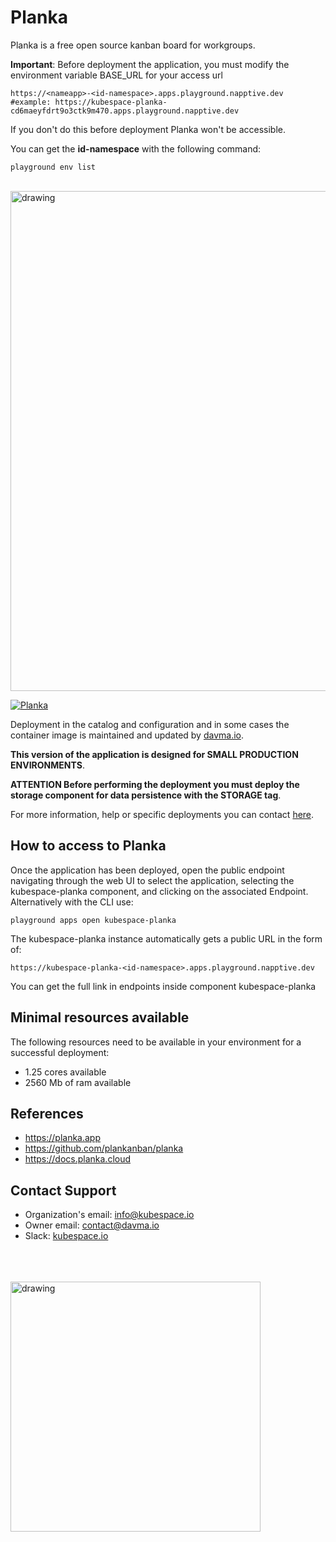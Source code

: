# Planka

Planka is a free open source kanban board for workgroups.

__Important__: Before deployment the application, you must modify the environment variable BASE_URL for your access url 
```
https://<nameapp>-<id-namespace>.apps.playground.napptive.dev
#example: https://kubespace-planka-cd6maeyfdrt9o3ctk9m470.apps.playground.napptive.dev
```
If you don't do this before deployment Planka won't be accessible.

You can get the __id-namespace__ with the following command:
```
playground env list
```

</br>

<img src="https://raw.githubusercontent.com/plankanban/planka/master/demo.gif" alt="drawing" width="800"/>

[![Planka](https://github.com/kubespace-io/napptive-applications/actions/workflows/planka-actions.yml/badge.svg)](https://github.com/kubespace-io/napptive-applications/actions/workflows/planka-actions.yml)

Deployment in the catalog and configuration and in some cases the container image is maintained and updated by [davma.io](mailto:contact@davma.io). 

 __This version of the application is designed for SMALL PRODUCTION ENVIRONMENTS__.  

__ATTENTION Before performing the deployment you must deploy the storage component for data persistence with the STORAGE tag__. 

For more information, help or specific deployments you can contact [here](mailto:contact@davma.io).

## How to access to Planka

Once the application has been deployed, open the public endpoint navigating through the web UI to select the application, selecting the kubespace-planka component, and clicking on the associated Endpoint. Alternatively with the CLI use:

```
playground apps open kubespace-planka
```

The kubespace-planka instance automatically gets a public URL in the form of:

```
https://kubespace-planka-<id-namespace>.apps.playground.napptive.dev
```

You can get the full link in endpoints inside component kubespace-planka

## Minimal resources available
The following resources need to be available in your environment for a successful deployment:
- 1.25 cores available
- 2560 Mb of ram available

## References
* https://planka.app
* https://github.com/plankanban/planka
* https://docs.planka.cloud

## Contact Support

- Organization's email: [info@kubespace.io](mailto:info@kubespace.io)
- Owner email: [contact@davma.io](mailto:contact@davma.io)
- Slack: [kubespace.io](https://join.slack.com/t/kubespaceio/shared_invite/zt-1twwd0egh-L8Hz1qz__BJXPQqOUdy3JA)

</br>
</br>
</br>

<img src="https://raw.githubusercontent.com/kubespace-io/.github/main/resources/images/kubespace.io-logo-white.png" alt="drawing" width="400"/> 

</br>
</br>
</br>